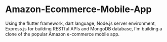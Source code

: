# Amazon-Ecommerce-Mobile-App
Using the flutter framework, dart language, Node.js server environment, Express.js for building RESTful APIs and MongoDB database, I'm building a clone of the popular Amazon e-commerce mobile app.
